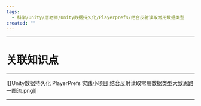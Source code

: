 ```yaml
---
tags:
  - 科学/Unity/唐老狮/Unity数据持久化/Playerprefs/结合反射读取常用数据类型
created: ""
---
```


---
# 关联知识点



---

![[Unity数据持久化 PlayerPrefs 实践小项目 结合反射读取常用数据类型大致思路一图流.png]]


---

